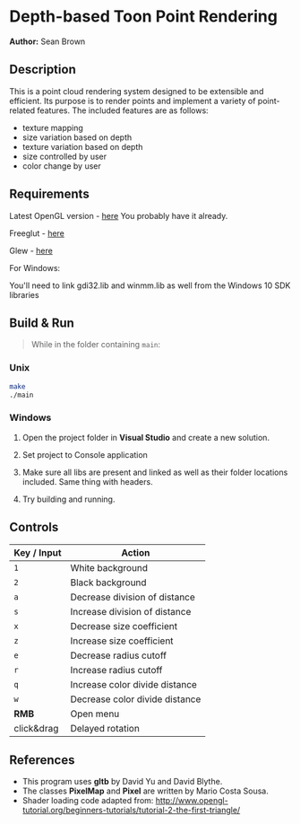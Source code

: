 # Depth-based Toon Point Rendering

**Author:** Sean Brown

## Description
This is a point cloud rendering system designed to be extensible and efficient. Its purpose is to render points and implement a variety of point-related features. The included features are as follows:

- texture mapping
- size variation based on depth
- texture variation based on depth
- size controlled by user
- color change by user

## Requirements

Latest OpenGL version - [here](https://www.khronos.org/opengl/wiki/Getting_Started#Downloading_OpenGL)
You probably have it already.

Freeglut - [here](https://freeglut.sourceforge.net/index.php#download)

Glew - [here](https://glew.sourceforge.net/)

For Windows:

You'll need to link gdi32.lib and winmm.lib as well from the Windows 10 SDK libraries

## Build & Run

> While in the folder containing `main`:

### Unix
```bash
make
./main
```

### Windows
1. Open the project folder in **Visual Studio** and create a new solution.

2. Set project to Console application

3. Make sure all libs are present and linked as well as their folder locations included. Same thing with headers.

4. Try building and running.


## Controls

| Key / Input | Action                         |
|-------------|--------------------------------|
| `1`         | White background               |
| `2`         | Black background               |
| `a`         | Decrease division of distance  |
| `s`         | Increase division of distance  |
| `x`         | Decrease size coefficient      |
| `z`         | Increase size coefficient      |
| `e`         | Decrease radius cutoff         |
| `r`         | Increase radius cutoff         |
| `q`         | Increase color divide distance |
| `w`         | Decrease color divide distance |
| **RMB**     | Open menu                      |
| click&drag  | Delayed rotation			   |

## References
- This program uses **gltb** by David Yu and David Blythe.
- The classes **PixelMap** and **Pixel** are written by Mario Costa Sousa.
- Shader loading code adapted from: <http://www.opengl-tutorial.org/beginners-tutorials/tutorial-2-the-first-triangle/>

